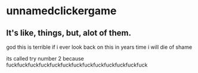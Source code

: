 # unnamedclickergame
## It's like, things, but, alot of them.

god this is terrible
if i ever look back on this in years time i will die of shame

its called try number 2 because fuckfuckfuckfuckfuckfuckfuckfuckfuckfuckfuckfuckfuck